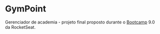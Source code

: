# GymPoint

Gerenciador de academia - projeto final proposto durante o [Bootcamp](https://rocketseat.com.br/bootcamp) 9.0 da RocketSeat. 

